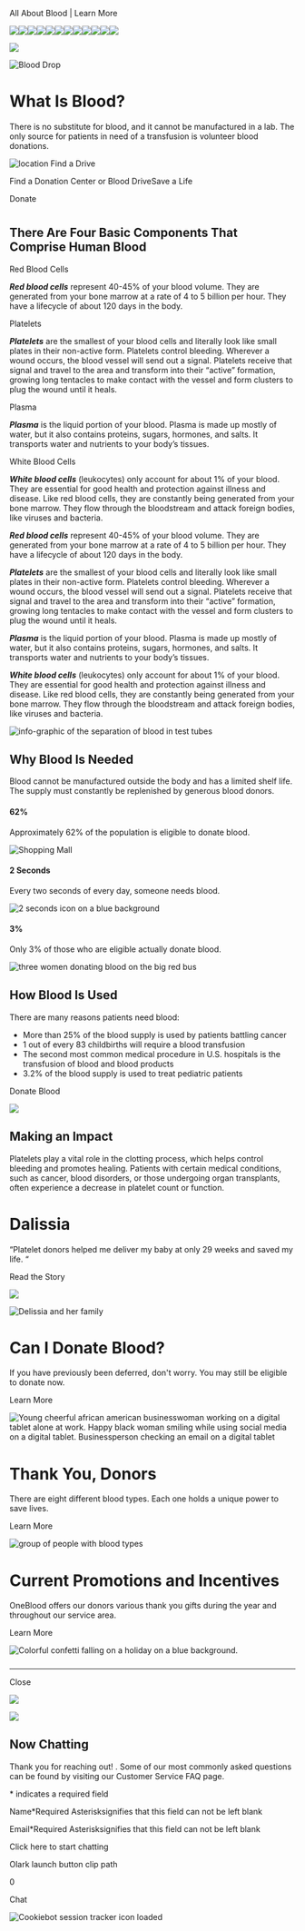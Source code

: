 All About Blood | Learn More

![](https://d.adroll.com/cm/b/out?adroll_fpc=57fe2a162d8549eaa46e1bc5852b5df6-1751379858168&flg=1&pv=17315126147.24865&arrfrr=https%3A%2F%2Fwww.oneblood.org%2Fgive-blood%2Fabout-blood.html&advertisable=4V6SPSUFKVD2LNRWXAR54S)![](https://d.adroll.com/cm/bombora/out?adroll_fpc=57fe2a162d8549eaa46e1bc5852b5df6-1751379858168&flg=1&pv=17315126147.24865&arrfrr=https%3A%2F%2Fwww.oneblood.org%2Fgive-blood%2Fabout-blood.html&advertisable=4V6SPSUFKVD2LNRWXAR54S)![](https://d.adroll.com/cm/experian/out?adroll_fpc=57fe2a162d8549eaa46e1bc5852b5df6-1751379858168&flg=1&pv=17315126147.24865&arrfrr=https%3A%2F%2Fwww.oneblood.org%2Fgive-blood%2Fabout-blood.html&advertisable=4V6SPSUFKVD2LNRWXAR54S)![](https://d.adroll.com/cm/g/out?adroll_fpc=57fe2a162d8549eaa46e1bc5852b5df6-1751379858168&flg=1&pv=17315126147.24865&arrfrr=https%3A%2F%2Fwww.oneblood.org%2Fgive-blood%2Fabout-blood.html&advertisable=4V6SPSUFKVD2LNRWXAR54S)![](https://d.adroll.com/cm/index/out?adroll_fpc=57fe2a162d8549eaa46e1bc5852b5df6-1751379858168&flg=1&pv=17315126147.24865&arrfrr=https%3A%2F%2Fwww.oneblood.org%2Fgive-blood%2Fabout-blood.html&advertisable=4V6SPSUFKVD2LNRWXAR54S)![](https://d.adroll.com/cm/n/out?adroll_fpc=57fe2a162d8549eaa46e1bc5852b5df6-1751379858168&flg=1&pv=17315126147.24865&arrfrr=https%3A%2F%2Fwww.oneblood.org%2Fgive-blood%2Fabout-blood.html&advertisable=4V6SPSUFKVD2LNRWXAR54S)![](https://d.adroll.com/cm/o/out?adroll_fpc=57fe2a162d8549eaa46e1bc5852b5df6-1751379858168&flg=1&pv=17315126147.24865&arrfrr=https%3A%2F%2Fwww.oneblood.org%2Fgive-blood%2Fabout-blood.html&advertisable=4V6SPSUFKVD2LNRWXAR54S)![](https://d.adroll.com/cm/outbrain/out?adroll_fpc=57fe2a162d8549eaa46e1bc5852b5df6-1751379858168&flg=1&pv=17315126147.24865&arrfrr=https%3A%2F%2Fwww.oneblood.org%2Fgive-blood%2Fabout-blood.html&advertisable=4V6SPSUFKVD2LNRWXAR54S)![](https://d.adroll.com/cm/pubmatic/out?adroll_fpc=57fe2a162d8549eaa46e1bc5852b5df6-1751379858168&flg=1&pv=17315126147.24865&arrfrr=https%3A%2F%2Fwww.oneblood.org%2Fgive-blood%2Fabout-blood.html&advertisable=4V6SPSUFKVD2LNRWXAR54S)![](https://d.adroll.com/cm/taboola/out?adroll_fpc=57fe2a162d8549eaa46e1bc5852b5df6-1751379858168&flg=1&pv=17315126147.24865&arrfrr=https%3A%2F%2Fwww.oneblood.org%2Fgive-blood%2Fabout-blood.html&advertisable=4V6SPSUFKVD2LNRWXAR54S)![](https://d.adroll.com/cm/triplelift/out?adroll_fpc=57fe2a162d8549eaa46e1bc5852b5df6-1751379858168&flg=1&pv=17315126147.24865&arrfrr=https%3A%2F%2Fwww.oneblood.org%2Fgive-blood%2Fabout-blood.html&advertisable=4V6SPSUFKVD2LNRWXAR54S)![](https://d.adroll.com/cm/x/out?adroll_fpc=57fe2a162d8549eaa46e1bc5852b5df6-1751379858168&flg=1&pv=17315126147.24865&arrfrr=https%3A%2F%2Fwww.oneblood.org%2Fgive-blood%2Fabout-blood.html&advertisable=4V6SPSUFKVD2LNRWXAR54S)

![](https://x.adroll.com/attribution/trigger?fpc=57fe2a162d8549eaa46e1bc5852b5df6&advertisable_eid=4V6SPSUFKVD2LNRWXAR54S&conversion_type=PageView&conversion_value=0.0&currency=USC&flg=1&pv=17315126147.24865&arrfrr=https%3A%2F%2Fwww.oneblood.org%2Fgive-blood%2Fabout-blood.html)

![Blood Drop](https://oneblood.scene7.com/is/image/oneblood/About-blood-drop?qlt=82&ts=1729697059191&$BRBangle$&dpr=off)

# What Is Blood?

There is no substitute for blood, and it cannot be manufactured in a lab. The only source for patients in need of a transfusion is volunteer blood donations.

 ![location](/etc.clientlibs/oneblood/clientlibs/clientlib-site/resources/images/Location-red.svg)  Find a Drive

Find a Donation Center or Blood DriveSave a Life

Donate

# 

## There Are Four Basic Components That Comprise Human Blood

 Red Blood Cells

**_Red blood cells_** represent 40-45% of your blood volume. They are generated from your bone marrow at a rate of 4 to 5 billion per hour. They have a lifecycle of about 120 days in the body.  

 Platelets

**_Platelets_** are the smallest of your blood cells and literally look like small plates in their non-active form. Platelets control bleeding. Wherever a wound occurs, the blood vessel will send out a signal. Platelets receive that signal and travel to the area and transform into their “active” formation, growing long tentacles to make contact with the vessel and form clusters to plug the wound until it heals.  

 Plasma

**_Plasma_** is the liquid portion of your blood. Plasma is made up mostly of water, but it also contains proteins, sugars, hormones, and salts. It transports water and nutrients to your body’s tissues.  

White Blood Cells

**_White blood cells_** (leukocytes) only account for about 1% of your blood. They are essential for good health and protection against illness and disease. Like red blood cells, they are constantly being generated from your bone marrow. They flow through the bloodstream and attack foreign bodies, like viruses and bacteria.  

**_Red blood cells_** represent 40-45% of your blood volume. They are generated from your bone marrow at a rate of 4 to 5 billion per hour. They have a lifecycle of about 120 days in the body.  

**_Platelets_** are the smallest of your blood cells and literally look like small plates in their non-active form. Platelets control bleeding. Wherever a wound occurs, the blood vessel will send out a signal. Platelets receive that signal and travel to the area and transform into their “active” formation, growing long tentacles to make contact with the vessel and form clusters to plug the wound until it heals.  

**_Plasma_** is the liquid portion of your blood. Plasma is made up mostly of water, but it also contains proteins, sugars, hormones, and salts. It transports water and nutrients to your body’s tissues.  

**_White blood cells_** (leukocytes) only account for about 1% of your blood. They are essential for good health and protection against illness and disease. Like red blood cells, they are constantly being generated from your bone marrow. They flow through the bloodstream and attack foreign bodies, like viruses and bacteria.  

![info-graphic of the separation of blood in test tubes](https://oneblood.scene7.com/is/image/oneblood/blood-parts)

## Why Blood Is Needed

Blood cannot be manufactured outside the body and has a limited shelf life. The supply must constantly be replenished by generous blood donors.

#### 62%

Approximately 62% of the population is eligible to donate blood.

![Shopping Mall](https://oneblood.scene7.com/is/image/oneblood/people-rush-842809822-1920px?qlt=82&ts=1729696919150&$HomepageCard-LR$&dpr=off "842809822")

#### 2 Seconds

Every two seconds of every day, someone needs blood.

![2 seconds icon on a blue background](https://oneblood.scene7.com/is/image/oneblood/facts-blue-bg-2seconds?qlt=82&ts=1729696636818&$HomepageCard-LR$&dpr=off)

#### 3%

Only 3% of those who are eligible actually donate blood.

![three women donating blood on the big red bus](https://oneblood.scene7.com/is/image/oneblood/blood-donors-fb-921470?qlt=82&ts=1729696572287&$HomepageCard-LR$&dpr=off)

## How Blood Is Used

There are many reasons patients need blood:

*   More than 25% of the blood supply is used by patients battling cancer
*   1 out of every 83 childbirths will require a blood transfusion
*   The second most common medical procedure in U.S. hospitals is the transfusion of blood and blood products
*   3.2% of the blood supply is used to treat pediatric patients

Donate Blood

 ![](https://oneblood.scene7.com/is/image/oneblood/mom-daughter-cancer-1270508824:teaserLeftRight) 

## Making an Impact

Platelets play a vital role in the clotting process, which helps control bleeding and promotes healing. Patients with certain medical conditions, such as cancer, blood disorders, or those undergoing organ transplants, often experience a decrease in platelet count or function. 

# Dalissia

“Platelet donors helped me deliver my baby at only 29 weeks and saved my life. “

Read the Story

 ![](/content/dam/oneblood/marketing/stories/share-your-story/donor-and-recipient/dalissia-cbcc-11-MOB3.jpg)

![Delissia and her family](https://oneblood.scene7.com/is/image/oneblood/dalissia-cbcc-11-NEW?qlt=82&ts=1729697059646&$Featured\(Background\)$&dpr=off)

# Can I Donate Blood?

If you have previously been deferred, don't worry. You may still be eligible to donate now.

Learn More

![Young cheerful african american businesswoman working on a digital tablet alone at work. Happy black woman smiling while using social media on a digital tablet. Businessperson checking an email on a digital tablet](https://oneblood.scene7.com/is/image/oneblood/woman-ipad-1399561967-1920px?qlt=82&ts=1729696838971&$HomepageCard-LR$&dpr=off "1399561967")

# Thank You, Donors

There are eight different blood types. Each one holds a unique power to save lives.

Learn More

![group of people with blood types](https://oneblood.scene7.com/is/image/oneblood/blood-types-people-1920px%3AHP-Teaser-420x48--DESK-?ts=1729696837914&dpr=off)

# Current Promotions and Incentives

OneBlood offers our donors various thank you gifts during the year and throughout our service area.

Learn More

![Colorful confetti falling on a holiday on a blue background.](https://oneblood.scene7.com/is/image/oneblood/incentives-and-confetti-1920px?qlt=82&ts=1729696839291&$HomepageCard-LR$&dpr=off "1366445789")

##### 

* * *

 Close 

![](https://data.adxcel-ec2.com/pixel/?ad_log=referer&action=content&pixid=d42d7a50-8720-4af0-92e9-eaef21550808)

![](https://bat.bing.com/action/0?ti=56352197&tm=al001&Ver=2&mid=05e13fd4-7584-4f92-a519-e1632ba42d57&bo=2&sid=1dfd4780568211f0abda19b1576077ab&vid=1dfd4ca0568211f0b61a297b467cf0ae&vids=0&msclkid=N&uach=pv%3D19.0.0&pi=918639831&lg=en-US&sw=1536&sh=864&sc=24&nwd=1&tl=All%20About%20Blood%20%7C%20Learn%20More&kw=Education&p=https%3A%2F%2Fwww.oneblood.org%2Fgive-blood%2Fabout-blood.html&r=&lt=2121&pt=1751380879389,,,,,4,4,4,4,4,,7,250,252,253,1600,1600,2121,,,&pn=0,0&mtp=1&evt=pageLoad&sv=1&asc=G&cdb=AQIT&rn=185019)

## Now Chatting

Thank you for reaching out! . Some of our most commonly asked questions can be found by visiting our Customer Service FAQ page.

\* indicates a required field

Name\*Required Asterisksignifies that this field can not be left blank

Email\*Required Asterisksignifies that this field can not be left blank

Click here to start chatting

Olark launch button clip path

0

Chat

![Cookiebot session tracker icon loaded](https://imgsct.cookiebot.com/1.gif?dgi=0f23623f-34b4-4ae5-a0d0-3e3fc93fef65)